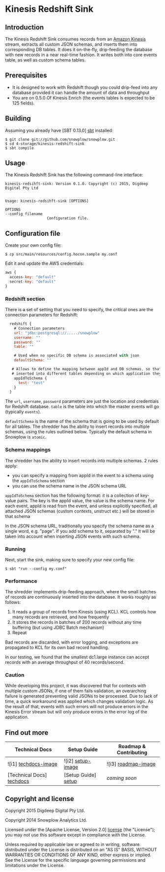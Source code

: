 # Kinesis Redshift Sink

## Introduction

The Kinesis Redshift Sink consumes records from an [Amazon Kinesis][kinesis] stream, extracts all custom JSON schemas, and inserts them into corresponding DB tables.
It does it on-the-fly, drip-feeding the database with new records in a near real-time fashion. It writes both into core events table, as well as custom schema tables.

## Prerequisites

- It is designed to work with Redshift though you could drip-feed into any database provided it can handle the amount of data and throughput
- You are on 0.5.0 Of Kinesis Enrich (the events tables is expected to be 125 fields).

## Building

Assuming you already have [SBT 0.13.0] [sbt] installed:

    $ git clone git://github.com/snowplow/snowplow.git
    $ cd 4-storage/kinesis-redshift-sink
    $ sbt compile

## Usage

The Kinesis Redshift Sink has the following command-line interface:

```
kinesis-redsihft-sink: Version 0.1.0. Copyright (c) 2015, Digdeep Digital Pty Ltd


Usage: kinesis-redsihft-sink [OPTIONS]

OPTIONS
--config filename
                   Configuration file.
```

## Configuration file

Create your own config file:

    $ cp src/main/resources/config.hocon.sample my.conf

Edit it and update the AWS credentials:

```js
aws {
  access-key: "default"
  secret-key: "default"
}
```

### Redshift section

There is a set of setting that you need to specify, the critical ones are the connection parameters for Redshift:

```js
  redshift {   
    # Connection parameters
    url: "jdbc:postgresql://...../snowplow"
    username: ""
    password: ""
    table: ""

    # Used when no specific DB schema is associated with json
    defaultSchema: ""

   # Allows to define the mapping between appId and DB schemas, so that the events get
   # inserted into different tables depending on which application they belong to
    appIdToSchema {
      test: "test"
    }
  }
```

The ```url```, ```username```, ```password``` parameters are just the location and credentials for Redshift database.
```table``` is the table into which the master events will go (typically ```events```).

```defaultSchema``` is the name of the schema that is going to be used by default for all tables. The shredder has the ability to insert records into multiple schemas, 
using the rules outlined below. Typically the default schema in Snowplow is ```atomic```.

### Schema mappings

The shredder has the ability to insert records into multiple schemas. 2 rules apply:

- you can specify a mapping from appId in the event to a schema using the ```appIdToSchema``` section
- you can use the schema name in the JSON schema URL

```appIdToSchema``` section has the following format: it is a collection of key-value pairs. The key is the appId value, the value is the schema name. 
For each event, appId is read from the event, and unless explicitly specified, all attached JSON schemas (custom contexts, unstruct etc.) will be stored in that schema
 
In the JSON schema URL, traditionally you specify the schema name as a single word, e.g. "page". If you add schema to it, separated by "." 
it will be taken into account when inserting JSON events with such schema.  

### Running

Next, start the sink, making sure to specify your new config file:

    $ sbt "run --config my.conf"
    
### Performance

The shredder implements drip-feeding approach, where the small batches of records are continuously inserted into the database.
It works roughly as follows:

1. It reads a group of records from Kinesis (using KCL). KCL controls how many records are retrieved, and how frequently
2. It stores the records in batches of 200 records without any time buffering (but using JDBC Batch mechanism)
3. Repeat

Bad records are discarded, with error logging, and exceptions are propagated to KCL for its own bad record handling.

In our testing, we found that the smallest dc1.large instance can accept records with an average throughput of 40 records/second.

### Caution

While developing this project, it was discovered that for contexts with multiple custom JSONs, if one of them fails validation, an overarching failure is 
generated preventing valid JSONs to be processed. Due to lack of time, a quick workaround was applied which changes validation logic. As the result of that, 
 events with such errors will not produce errors in the Kinesis Error stream but will only produce errors in the error log of the application.

## Find out more

| Technical Docs              | Setup Guide           | Roadmap & Contributing               |         
|-----------------------------|-----------------------|--------------------------------------|
| ![i1] [techdocs-image]      | ![i2] [setup-image]   | ![i3] [roadmap-image]                |
| [Technical Docs] [techdocs] | [Setup Guide] [setup] | _coming soon_                        |

## Copyright and license

Copyright 2015 Digdeep Digital Pty Ltd.

Copyright 2014 Snowplow Analytics Ltd.

Licensed under the [Apache License, Version 2.0] [license] (the "License");
you may not use this software except in compliance with the License.

Unless required by applicable law or agreed to in writing, software
distributed under the License is distributed on an "AS IS" BASIS,
WITHOUT WARRANTIES OR CONDITIONS OF ANY KIND, either express or implied.
See the License for the specific language governing permissions and
limitations under the License.

[kinesis]: http://aws.amazon.com/kinesis/
[snowplow]: http://snowplowanalytics.com
[hadoop-lzo]: https://github.com/twitter/hadoop-lzo
[protobufs]: https://github.com/google/protobuf/
[elephant-bird]: https://github.com/twitter/elephant-bird/
[s3]: http://aws.amazon.com/s3/
[sbt]: http://typesafe.artifactoryonline.com/typesafe/ivy-releases/org.scala-sbt/sbt-launch/0.13.0/sbt-launch.jar

[setup]: https://github.com/snowplow/snowplow/wiki/kinesis-lzo-s3-sink-setup
[techdocs]: https://github.com/snowplow/snowplow/wiki/kinesis-lzo-s3-sink

[techdocs-image]: https://d3i6fms1cm1j0i.cloudfront.net/github/images/techdocs.png
[setup-image]: https://d3i6fms1cm1j0i.cloudfront.net/github/images/setup.png
[roadmap-image]: https://d3i6fms1cm1j0i.cloudfront.net/github/images/roadmap.png
[license]: http://www.apache.org/licenses/LICENSE-2.0
